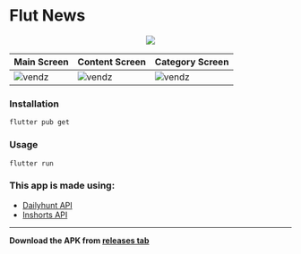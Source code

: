 # Flut News

<!-- ![Flutter news app by vendz](https://i.imgur.com/OEf05lU.gif) -->

<p align="center"><img src="https://i.imgur.com/OEf05lU.gif"></p>

| Main Screen | Content Screen | Category Screen |
|-------------|----------------| ----------------|
| ![vendz](https://i.imgur.com/k6phRuz.png) | ![vendz](https://i.imgur.com/BAa2d3R.png) | ![vendz](https://i.imgur.com/C4FBlTl.png) |


### Installation

```
flutter pub get
```
### Usage 

```
flutter run
```

### This app is made using:
- [Dailyhunt API](https://github.com/vendz/dailyhunt-api)
- [Inshorts API](https://github.com/vendz/inshorts-api)
---

**Download the APK from [releases tab](https://github.com/vendz/news-app-flutter/releases)**
